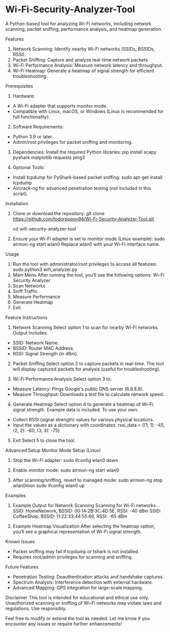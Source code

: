 # Wi-Fi-Security-Analyzer-Tool
A Python-based tool for analyzing Wi-Fi networks, including network scanning, packet sniffing, performance analysis, and heatmap generation.

Features
1. Network Scanning: Identify nearby Wi-Fi networks (SSIDs, BSSIDs, RSSI).
2. Packet Sniffing: Capture and analyze real-time network packets.
3. Wi-Fi Performance Analysis: Measure network latency and throughput.
4. Wi-Fi Heatmap: Generate a heatmap of signal strength for efficient troubleshooting.

Prerequisites
1. Hardware:
- A Wi-Fi adapter that supports monitor mode.
- Compatible with Linux, macOS, or Windows (Linux is recommended for full functionality).
  
2. Software Requirements:
- Python 3.9 or later.
- Admin/root privileges for packet sniffing and monitoring.
  
3. Dependencies: Install the required Python libraries:
  pip install scapy pyshark matplotlib requests ping3

4. Optional Tools:
- Install tcpdump for PyShark-based packet sniffing:
  sudo apt-get install tcpdump
- Aircrack-ng for advanced penetration testing (not included in this script).

Installation
1. Clone or download the repository:
   git clone https://github.com/todorpopov94/Wi-Fi-Security-Analyzer-Tool.git
   
   cd wifi-security-analyzer-tool

3. Ensure your Wi-Fi adapter is set to monitor mode (Linux example):
   sudo airmon-ng start wlan0
   Replace wlan0 with your Wi-Fi interface name.

Usage
1. Run the tool with administrator/root privileges to access all features:
   sudo python3 wifi_analyzer.py
2. Main Menu
After running the tool, you’ll see the following options:
Wi-Fi Security Analyzer
1. Scan Networks
2. Sniff Traffic
3. Measure Performance
4. Generate Heatmap
5. Exit

Feature Instructions
1. Network Scanning
Select option 1 to scan for nearby Wi-Fi networks.
Output includes:
- SSID: Network Name.
- BSSID: Router MAC Address.
- RSSI: Signal Strength (in dBm).

2. Packet Sniffing
Select option 2 to capture packets in real-time.
The tool will display captured packets for analysis (useful for troubleshooting).

3. Wi-Fi Performance Analysis
Select option 3 to:
- Measure Latency: Pings Google's public DNS server (8.8.8.8).
- Measure Throughput: Downloads a test file to calculate network speed.

4. Generate Heatmap
Select option 4 to generate a heatmap of Wi-Fi signal strength.
Example data is included. To use your own:
- Collect RSSI (signal strength) values for various physical locations.
- Input the values as a dictionary with coordinates:
rssi_data = {(1, 1): -45, (2, 2): -60, (3, 3): -75}

5. Exit
Select 5 to close the tool.

Advanced Setup
Monitor Mode Setup (Linux)

1. Stop the Wi-Fi adapter:
   sudo ifconfig wlan0 down

2. Enable monitor mode:
   sudo airmon-ng start wlan0

3. After scanning/sniffing, revert to managed mode:
   sudo airmon-ng stop wlan0mon
   sudo ifconfig wlan0 up

Examples
1. Example Output for Network Scanning
Scanning for Wi-Fi networks...
SSID: HomeNetwork, BSSID: 00:1A:2B:3C:4D:5E, RSSI: -40 dBm
SSID: CoffeeShop, BSSID: 11:22:33:44:55:66, RSSI: -65 dBm


2. Example Heatmap Visualization
After selecting the heatmap option, you’ll see a graphical representation of Wi-Fi signal strength.

Known Issues
- Packet sniffing may fail if tcpdump or tshark is not installed.
- Requires root/admin privileges for scanning and sniffing.

Future Features
- Penetration Testing: Deauthentication attacks and handshake captures.
- Spectrum Analysis: Interference detection with external hardware.
- Advanced Mapping: GPS integration for large-scale mapping.

Disclaimer
This tool is intended for educational and ethical use only. Unauthorized scanning or sniffing of Wi-Fi networks may violate laws and regulations. Use responsibly.

Feel free to modify or extend the tool as needed. Let me know if you encounter any issues or require further enhancements!
